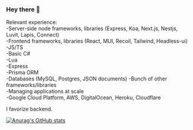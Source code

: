 ### Hey there 👋
Relevant experience: <br>
-Server-side node frameworks, libraries (Express, Koa, Next.js, Nestjs, Luvit, Lapis, Connect) <br>
-Frontend frameworks, libraries (React, MUI, Recoil, Tailwind, Headless-ui) <br> 
-JS/TS <br>
-Basic C# <br>
-Lua <br>
-Express <br>
-Prisma ORM <br>
-Databases (MySQL, Postgres, JSON documents) 
-Bunch of other frameworks/libraries <br>
-Managing applications at scale <br>
-Google Cloud Platform, AWS, DigitalOcean, Heroku, Cloudflare<br>

I favorize backend. <br>

[![Anurag's GitHub stats](https://github-readme-stats.vercel.app/api?username=wowjeeez&count_private=true&show_icons=true&theme=radical)](https://github.com/anuraghazra/github-readme-stats) <br>
